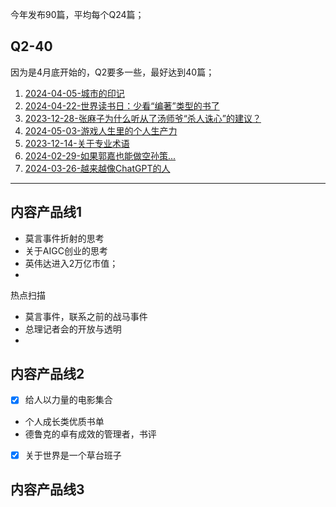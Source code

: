 今年发布90篇，平均每个Q24篇；

## Q2-40
因为是4月底开始的，Q2要多一些，最好达到40篇；
1. [2024-04-05-城市的印记](2024Q2/2024-04-05-城市的印记.md)
2. [2024-04-22-世界读书日：少看“编著”类型的书了](2024Q2/2024-04-22-世界读书日：少看“编著”类型的书了.md)
3. [2023-12-28-张麻子为什么听从了汤师爷“杀人诛心”的建议？](2023Q4/2023-12-28-张麻子为什么听从了汤师爷“杀人诛心”的建议？.md)
4. [2024-05-03-游戏人生里的个人生产力](2023Q4/2024-05-03-游戏人生里的个人生产力.md)
5. [2023-12-14-关于专业术语](2023Q4/2023-12-14-关于专业术语.md)
6. [2024-02-29-如果郭嘉也能做空孙策...](2024Q1/2024-02-29-如果郭嘉也能做空孙策....md)
7. [2024-03-26-越来越像ChatGPT的人](2024Q1/2024-03-26-越来越像ChatGPT的人.md)



---

## 内容产品线1

- 莫言事件折射的思考
- 关于AIGC创业的思考
- 英伟达进入2万亿市值；
- 

热点扫描
- 莫言事件，联系之前的战马事件
- 总理记者会的开放与透明
- 

## 内容产品线2

- [x] 给人以力量的电影集合
- 个人成长类优质书单
- 德鲁克的卓有成效的管理者，书评
- [x] 关于世界是一个草台班子

## 内容产品线3
